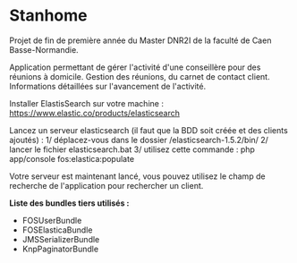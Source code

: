 Stanhome
========

Projet de fin de première année du Master DNR2I de la faculté de Caen Basse-Normandie.

Application permettant de gérer l'activité d'une conseillère pour des réunions à domicile.
Gestion des réunions, du carnet de contact client.
Informations détaillées sur l'avancement de l'activité.

Installer ElastisSearch sur votre machine :
https://www.elastic.co/products/elasticsearch

Lancez un serveur elasticsearch (il faut que la BDD soit créée et des clients ajoutés) :
1/ déplacez-vous dans le dossier /elasticsearch-1.5.2/bin/
2/ lancer le fichier elasticsearch.bat
3/ utilisez cette commande : php app/console fos:elastica:populate

Votre serveur est maintenant lancé, vous pouvez utilisez le champ de recherche de l'application pour rechercher un client.


**Liste des bundles tiers utilisés :**
- FOSUserBundle
- FOSElasticaBundle
- JMSSerializerBundle
- KnpPaginatorBundle
